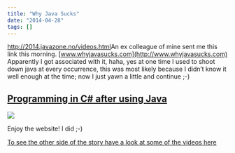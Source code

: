 ```yaml
---
title: "Why Java Sucks"
date: "2014-04-28"
tags: []
---
```


<http://2014.javazone.no/videos.html>An ex colleague of mine sent me this link this morning. [www.whyjavasucks.com](http://www.whyjavasucks.com)   
Apparently I got associated with it, haha, yes at one time I used to shoot down java at every occurrence, this was most likely because I didn’t know it well enough at the time; now I just yawn a little and continue ;-)

## [Programming in C# after using Java](http://whyjavasucks.com/Blog/2/Java_Feel_of_the_Day/2088/Programming_in_CSharp_after_using_Java)

![](/images/./image.axd?picture=image_thumb_311.png)  

Enjoy the website! I did ;-)

[To see the other side of the story have a look at some of the videos here](http://2014.javazone.no/videos.html)
